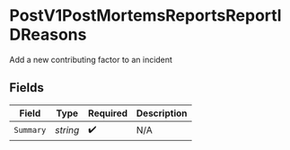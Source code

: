 # PostV1PostMortemsReportsReportIDReasons

Add a new contributing factor to an incident


## Fields

| Field              | Type               | Required           | Description        |
| ------------------ | ------------------ | ------------------ | ------------------ |
| `Summary`          | *string*           | :heavy_check_mark: | N/A                |